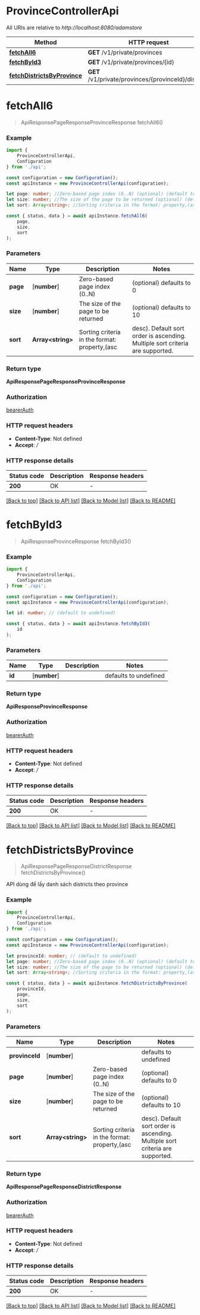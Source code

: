 # ProvinceControllerApi

All URIs are relative to *http://localhost:8080/adamstore*

|Method | HTTP request | Description|
|------------- | ------------- | -------------|
|[**fetchAll6**](#fetchall6) | **GET** /v1/private/provinces | |
|[**fetchById3**](#fetchbyid3) | **GET** /v1/private/provinces/{id} | |
|[**fetchDistrictsByProvince**](#fetchdistrictsbyprovince) | **GET** /v1/private/provinces/{provinceId}/districts | |

# **fetchAll6**
> ApiResponsePageResponseProvinceResponse fetchAll6()


### Example

```typescript
import {
    ProvinceControllerApi,
    Configuration
} from './api';

const configuration = new Configuration();
const apiInstance = new ProvinceControllerApi(configuration);

let page: number; //Zero-based page index (0..N) (optional) (default to 0)
let size: number; //The size of the page to be returned (optional) (default to 10)
let sort: Array<string>; //Sorting criteria in the format: property,(asc|desc). Default sort order is ascending. Multiple sort criteria are supported. (optional) (default to undefined)

const { status, data } = await apiInstance.fetchAll6(
    page,
    size,
    sort
);
```

### Parameters

|Name | Type | Description  | Notes|
|------------- | ------------- | ------------- | -------------|
| **page** | [**number**] | Zero-based page index (0..N) | (optional) defaults to 0|
| **size** | [**number**] | The size of the page to be returned | (optional) defaults to 10|
| **sort** | **Array&lt;string&gt;** | Sorting criteria in the format: property,(asc|desc). Default sort order is ascending. Multiple sort criteria are supported. | (optional) defaults to undefined|


### Return type

**ApiResponsePageResponseProvinceResponse**

### Authorization

[bearerAuth](../README.md#bearerAuth)

### HTTP request headers

 - **Content-Type**: Not defined
 - **Accept**: */*


### HTTP response details
| Status code | Description | Response headers |
|-------------|-------------|------------------|
|**200** | OK |  -  |

[[Back to top]](#) [[Back to API list]](../README.md#documentation-for-api-endpoints) [[Back to Model list]](../README.md#documentation-for-models) [[Back to README]](../README.md)

# **fetchById3**
> ApiResponseProvinceResponse fetchById3()


### Example

```typescript
import {
    ProvinceControllerApi,
    Configuration
} from './api';

const configuration = new Configuration();
const apiInstance = new ProvinceControllerApi(configuration);

let id: number; // (default to undefined)

const { status, data } = await apiInstance.fetchById3(
    id
);
```

### Parameters

|Name | Type | Description  | Notes|
|------------- | ------------- | ------------- | -------------|
| **id** | [**number**] |  | defaults to undefined|


### Return type

**ApiResponseProvinceResponse**

### Authorization

[bearerAuth](../README.md#bearerAuth)

### HTTP request headers

 - **Content-Type**: Not defined
 - **Accept**: */*


### HTTP response details
| Status code | Description | Response headers |
|-------------|-------------|------------------|
|**200** | OK |  -  |

[[Back to top]](#) [[Back to API list]](../README.md#documentation-for-api-endpoints) [[Back to Model list]](../README.md#documentation-for-models) [[Back to README]](../README.md)

# **fetchDistrictsByProvince**
> ApiResponsePageResponseDistrictResponse fetchDistrictsByProvince()

API dùng để lấy danh sách districts theo province

### Example

```typescript
import {
    ProvinceControllerApi,
    Configuration
} from './api';

const configuration = new Configuration();
const apiInstance = new ProvinceControllerApi(configuration);

let provinceId: number; // (default to undefined)
let page: number; //Zero-based page index (0..N) (optional) (default to 0)
let size: number; //The size of the page to be returned (optional) (default to 10)
let sort: Array<string>; //Sorting criteria in the format: property,(asc|desc). Default sort order is ascending. Multiple sort criteria are supported. (optional) (default to undefined)

const { status, data } = await apiInstance.fetchDistrictsByProvince(
    provinceId,
    page,
    size,
    sort
);
```

### Parameters

|Name | Type | Description  | Notes|
|------------- | ------------- | ------------- | -------------|
| **provinceId** | [**number**] |  | defaults to undefined|
| **page** | [**number**] | Zero-based page index (0..N) | (optional) defaults to 0|
| **size** | [**number**] | The size of the page to be returned | (optional) defaults to 10|
| **sort** | **Array&lt;string&gt;** | Sorting criteria in the format: property,(asc|desc). Default sort order is ascending. Multiple sort criteria are supported. | (optional) defaults to undefined|


### Return type

**ApiResponsePageResponseDistrictResponse**

### Authorization

[bearerAuth](../README.md#bearerAuth)

### HTTP request headers

 - **Content-Type**: Not defined
 - **Accept**: */*


### HTTP response details
| Status code | Description | Response headers |
|-------------|-------------|------------------|
|**200** | OK |  -  |

[[Back to top]](#) [[Back to API list]](../README.md#documentation-for-api-endpoints) [[Back to Model list]](../README.md#documentation-for-models) [[Back to README]](../README.md)

